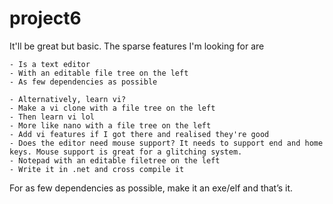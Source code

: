 # project6

It'll be great but basic. The sparse features I'm looking for are

	- Is a text editor
	- With an editable file tree on the left
	- As few dependencies as possible

	- Alternatively, learn vi? 
	- Make a vi clone with a file tree on the left
	- Then learn vi lol
	- More like nano with a file tree on the left
	- Add vi features if I got there and realised they're good
	- Does the editor need mouse support? It needs to support end and home keys. Mouse support is great for a glitching system.
	- Notepad with an editable filetree on the left
	- Write it in .net and cross compile it
For as few dependencies as possible, make it an exe/elf and that’s it.
